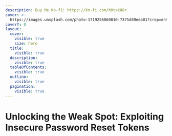 ```yaml
---
description: Buy Me Ko-fi! https://ko-fi.com/h0tak88r
cover: >-
  https://images.unsplash.com/photo-1719256060810-7375d89eea01?crop=entropy&cs=srgb&fm=jpg&ixid=M3wxOTcwMjR8MHwxfHJhbmRvbXx8fHx8fHx8fDE3MjIxOTQ1MzV8&ixlib=rb-4.0.3&q=85
coverY: 0
layout:
  cover:
    visible: true
    size: hero
  title:
    visible: true
  description:
    visible: true
  tableOfContents:
    visible: true
  outline:
    visible: true
  pagination:
    visible: true
---
```


# Unlocking the Weak Spot: Exploiting Insecure Password Reset Tokens

